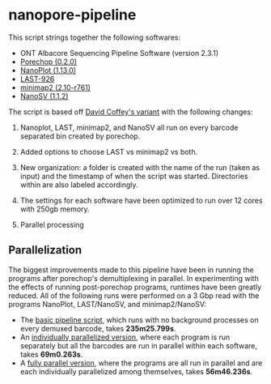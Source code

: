 # nanopore-pipeline

This script strings together the following softwares:

- ONT Albacore Sequencing Pipeline Software (version 2.3.1)
- [Porechop (0.2.0)](https://github.com/rrwick/Porechop)
- [NanoPlot (1.13.0)](https://github.com/wdecoster/NanoPlot)
- [LAST-926](http://last.cbrc.jp/)
- [minimap2 (2.10-r761)](https://github.com/lh3/minimap2)
- [NanoSV (1.1.2)](https://github.com/mroosmalen/nanosv)

The script is based off [David Coffey's variant](https://github.com/davidcoffey/MinION) with the following changes:

1. Nanoplot, LAST, minimap2, and NanoSV all run on every barcode separated bin created by porechop.

2. Added options to choose LAST vs minimap2 vs both.

3. New organization: a folder is created with the name of the run (taken as input) and the timestamp of when the script was started. Directories within are also labeled accordingly.

4. The settings for each software have been optimized to run over 12 cores with 250gb memory.

5. Parallel processing

## Parallelization

The biggest improvements made to this pipeline have been in running the programs after porechop's demultiplexing in parallel. In experimenting with the effects of running post-porechop programs, runtimes have been greatly reduced. All of the following runs were performed on a 3 Gbp read with the programs NanoPlot, LAST/NanoSV, and minimap2/NanoSV:

- The [basic pipeline script](scripts/script_sv_barcode_separated_v2.sh), which runs with no background processes on every demuxed barcode, takes **235m25.799s**.
- An [individually parallelized version](scripts/previous-versions/script_sv_parallelized_v1.1.sh), where each program is run separately but all the barcodes are run in parallel within each software, takes **69m0.263s**.
- A [fully parallel version](scripts/script_sv_parallelized_v2.0.sh), where the programs are all run in parallel and are each individually parallelized among themselves, takes **56m46.236s**.
